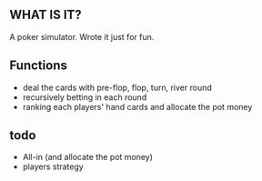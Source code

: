 ## WHAT IS IT?

A poker simulator. Wrote it just for fun.

## Functions 

- deal the cards with pre-flop, flop, turn, river round
- recursively betting in each round
- ranking each players' hand cards and allocate the pot money

## todo

- All-in (and allocate the pot money)
- players strategy
